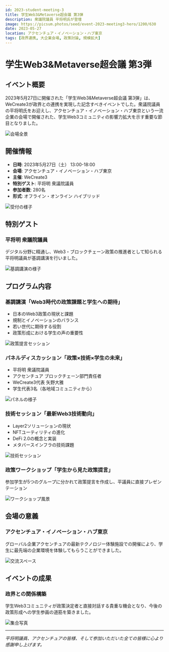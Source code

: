 ```yaml
---
id: 2023-student-meeting-3
title: 学生Web3&Metaverse超会議 第3弾
description: 衆議院議員 平将明氏が登壇
image: https://picsum.photos/seed/event-2023-meeting3-hero/1200/630
date: 2023-05-27
location: アクセンチュア・イノベーション・ハブ東京
tags: [政界連携, 大企業会場, 政策討論, 規模拡大]
---
```


# 学生Web3&Metaverse超会議 第3弾

## イベント概要

2023年5月27日に開催された「学生Web3&Metaverse超会議 第3弾」は、WeCreate3が政界との連携を実現した記念すべきイベントでした。衆議院議員の平将明氏をお迎えし、アクセンチュア・イノベーション・ハブ東京という一流企業の会場で開催された、学生Web3コミュニティの影響力拡大を示す重要な節目となりました。

![会場全景](https://picsum.photos/seed/event-2023-meeting3-venue/1200/700)

## 開催情報

- **日時**: 2023年5月27日（土） 13:00-18:00
- **会場**: アクセンチュア・イノベーション・ハブ東京
- **主催**: WeCreate3
- **特別ゲスト**: 平将明 衆議院議員
- **参加者数**: 280名
- **形式**: オフライン・オンライン ハイブリッド

![受付の様子](https://picsum.photos/seed/event-2023-meeting3-reception/1200/700)

## 特別ゲスト

### 平将明 衆議院議員
デジタル分野に精通し、Web3・ブロックチェーン政策の推進者として知られる平将明議員が基調講演を行いました。

![基調講演の様子](https://picsum.photos/seed/event-2023-meeting3-keynote/1200/700)

## プログラム内容

### 基調講演「Web3時代の政策課題と学生への期待」
- 日本のWeb3政策の現状と課題
- 規制とイノベーションのバランス
- 若い世代に期待する役割
- 政策形成における学生の声の重要性

![政策提言セッション](https://picsum.photos/seed/event-2023-meeting3-policy/1200/700)

### パネルディスカッション「政策×技術×学生の未来」
- 平将明 衆議院議員
- アクセンチュア ブロックチェーン部門責任者
- WeCreate3代表 矢野大雅
- 学生代表3名（各地域コミュニティから）

![パネルの様子](https://picsum.photos/seed/event-2023-meeting3-panel/1200/700)

### 技術セッション「最新Web3技術動向」
- Layer2ソリューションの現状
- NFTユーティリティの進化
- DeFi 2.0の概念と実装
- メタバースインフラの技術課題

![技術セッション](https://picsum.photos/seed/event-2023-meeting3-tech/1200/700)

### 政策ワークショップ「学生から見た政策提言」
参加学生が5つのグループに分かれて政策提言を作成し、平議員に直接プレゼンテーション

![ワークショップ風景](https://picsum.photos/seed/event-2023-meeting3-workshop/1200/700)

## 会場の意義

### アクセンチュア・イノベーション・ハブ東京
グローバル企業アクセンチュアの最新テクノロジー体験施設での開催により、学生に最先端の企業環境を体験してもらうことができました。

![交流スペース](https://picsum.photos/seed/event-2023-meeting3-lobby/1200/700)

## イベントの成果

### 政界との関係構築
学生Web3コミュニティが政策決定者と直接対話する貴重な機会となり、今後の政策形成への学生参画の道筋を築きました。

![集合写真](https://picsum.photos/seed/event-2023-meeting3-group/1200/700)

---

*平将明議員、アクセンチュアの皆様、そして参加いただいた全ての皆様に心より感謝申し上げます。*

